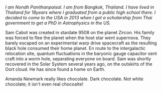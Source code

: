 *I am Nondh Panithanpaisal. I am from Bangkok, Thailand. I have lived in Thailand for 18years where I graduated from a public high school there. I decided to come to the USA in 2013 when I got a scholarship from Thai government to get a PhD in Astrophysics in the US.*

Sam Cabot was created in stardate 9508 on the planet Zircon. His family was forced to flee the planet when the host star went supernova. They barely escaped on an experimental warp drive spacecraft as the resulting black hole consumed their home planet. En route to the intergalactic relocation site, quantum fluctuations in the baryonic gauge capacitor sent craft into a worm hole, separating everyone on board. Sam was shortly recovered in the Solar System several years ago, on the outskirts of the Oort cloud. He has since found a home on Earth.

Amanda Newmark really likes chocolate. Dark chocolate. Not white chocolate; it isn't even real chocoalte!

